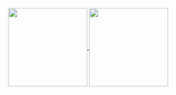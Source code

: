 <a href="https://github-readme-stats.vercel.app/api?username=ufoym&theme=radical&show_icons=true&hide_border=true&hide=contribs">
  <img align="center" height="160px" src="https://github-readme-stats.vercel.app/api?username=ufoym&theme=radical&show_icons=true&hide_border=true&hide=contribs" />
</a>
<a href="https://github-readme-stats.vercel.app/api/top-langs/?username=ufoym&layout=compact&theme=radical&hide_border=true">
  <img align="center" height="160px" src="https://github-readme-stats.vercel.app/api/top-langs/?username=ufoym&layout=compact&theme=radical&hide_border=true" />
</a>
